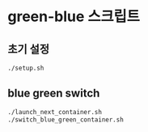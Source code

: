 # green-blue 스크립트

## 초기 설정

``` bash
./setup.sh
```


## blue green switch 

``` bash
./launch_next_container.sh
./switch_blue_green_container.sh
```

